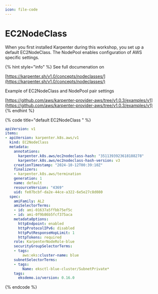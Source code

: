 ```yaml
---
icon: file-code
---
```


# EC2NodeClass



When you first installed Karpenter during this workshop, you set up a default EC2NodeClass. The NodePool enables configuration of AWS specific settings.

{% hint style="info" %}
See full documenation on

[https://karpenter.sh/v1.0/concepts/nodeclasses/](https://karpenter.sh/v1.0/concepts/nodeclasses/)

Example of EC2NodeClass and NodePool pair settings

[https://github.com/aws/karpenter-provider-aws/tree/v1.0.3/examples/v1](https://github.com/aws/karpenter-provider-aws/tree/v1.0.3/examples/v1)
{% endhint %}

{% code title="default EC2NodeClass " %}
```yaml
apiVersion: v1
items:
- apiVersion: karpenter.k8s.aws/v1
  kind: EC2NodeClass
  metadata:
    annotations:
      karpenter.k8s.aws/ec2nodeclass-hash: "3511393923618188278"
      karpenter.k8s.aws/ec2nodeclass-hash-version: v3
    creationTimestamp: "2024-10-12T00:39:10Z"
    finalizers:
    - karpenter.k8s.aws/termination
    generation: 1
    name: default
    resourceVersion: "4369"
    uid: fe07bcbf-da2e-44ce-a322-6e5e27c8d080
  spec:
    amiFamily: AL2
    amiSelectorTerms:
    - id: ami-01637a5ffbb75ef5c
    - id: ami-0f9b86b5fcf375aca
    metadataOptions:
      httpEndpoint: enabled
      httpProtocolIPv6: disabled
      httpPutResponseHopLimit: 1
      httpTokens: required
    role: KarpenterNodeRole-blue
    securityGroupSelectorTerms:
    - tags:
        aws:eks:cluster-name: blue
    subnetSelectorTerms:
    - tags:
        Name: eksctl-blue-cluster/SubnetPrivate*
    tags:
      eksdemo.io/version: 0.16.0
```
{% endcode %}

